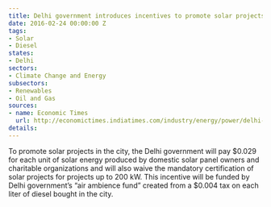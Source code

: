 ```yaml
---
title: Delhi government introduces incentives to promote solar projects
date: 2016-02-24 00:00:00 Z
tags:
- Solar
- Diesel
states:
- Delhi
sectors:
- Climate Change and Energy
subsectors:
- Renewables
- Oil and Gas
sources:
- name: Economic Times
  url: http://economictimes.indiatimes.com/industry/energy/power/delhi-government-to-provide-generation-based-incentive-for-power-from-rooftop-solar-system/articleshow/51007030.cms
details: 
---
```


To promote solar projects in the city, the Delhi government will pay $0.029 for each unit of solar energy produced by domestic solar panel owners and charitable organizations and will also waive the mandatory certification of solar projects for projects up to 200 kW. This incentive will be funded by Delhi government’s “air ambience fund” created from a $0.004 tax on each liter of diesel bought in the city.
